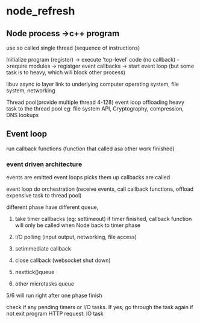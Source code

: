 # node_refresh

## Node process ->c++ program
use so called single thread (sequence of instructions)

Initialize program (register) -> execute 'top-level' code (no callback) ->require modules -> registger event callbacks -> start event loop (but some task is to heavy, which will block other process)

libuv async io layer link to underlying computer operating system, file system, networking

Thread pool(provide multiple thread 4-128) event loop offloading heavy task to the thread pool
eg: file system API, Cryptography, compression, DNS lookups

## Event loop
run callback functions (function that called asa other work finished)

### event driven architecture
events are emitted
event loops picks them up
callbacks are called

event loop do orchestration (receive events, call callback functions, offload expensive task to thread pool)

different phase have different queue, 
1. take timer callbacks (eg: settimeout)
if timer finished, callback function will only be called when Node back to timer phase

2. I/O polling (input output, networking, file access)

3. setimmediate callback 

4. close callback (websocket shut down)

5. nexttick()queue

6. other microtasks queue

5/6 will run right after one phase finish

check if any pending timers or I/O tasks. If yes, go through the task again if not exit program
HTTP request: IO task








